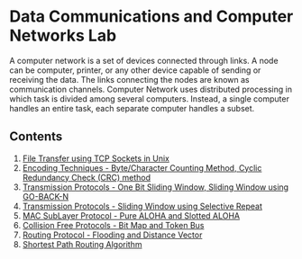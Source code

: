 # Data Communications and Computer Networks Lab

A computer network is a set of devices connected through links. A node can be computer, printer, or any other device capable of sending or receiving the data. The links connecting the nodes are known as communication channels.
Computer Network uses distributed processing in which task is divided among several computers. Instead, a single computer handles an entire task, each separate computer handles a subset.

## Contents
1. [File Transfer using TCP Sockets in Unix](https://github.com/nayakastha/networks/tree/main/assignment1)
2. [Encoding Techniques - Byte/Character Counting Method, Cyclic Redundancy Check (CRC) method ](https://github.com/nayakastha/networks/tree/main/assignment2)
3. [Transmission Protocols - One Bit Sliding Window, Sliding Window using GO-BACK-N](https://github.com/nayakastha/networks/tree/main/assignment3)
4. [Transmission Protocols - Sliding Window using Selective Repeat](https://github.com/nayakastha/networks/tree/main/assignment4)
5. [MAC SubLayer Protocol - Pure ALOHA and Slotted ALOHA](https://github.com/nayakastha/networks/tree/main/assignment5)
6. [Collision Free Protocols - Bit Map and Token Bus](https://github.com/nayakastha/networks/tree/main/assignment6)
7. [Routing Protocol - Flooding and Distance Vector](https://github.com/nayakastha/networks/tree/main/assignment7)
8. [Shortest Path Routing Algorithm](https://github.com/nayakastha/networks/tree/main/assignment8)